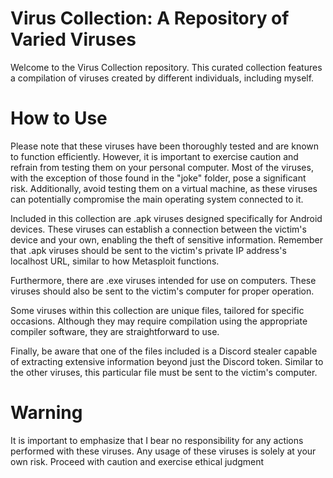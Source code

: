 # Virus Collection: A Repository of Varied Viruses

Welcome to the Virus Collection repository. This curated collection features a compilation of viruses created by different individuals, including myself.

# How to Use
 
Please note that these viruses have been thoroughly tested and are known to function efficiently. However, it is important to exercise caution and refrain from testing them on your personal computer. Most of the viruses, with the exception of those found in the "joke" folder, pose a significant risk. Additionally, avoid testing them on a virtual machine, as these viruses can potentially compromise the main operating system connected to it.

Included in this collection are .apk viruses designed specifically for Android devices. These viruses can establish a connection between the victim's device and your own, enabling the theft of sensitive information. Remember that .apk viruses should be sent to the victim's private IP address's localhost URL, similar to how Metasploit functions.

Furthermore, there are .exe viruses intended for use on computers. These viruses should also be sent to the victim's computer for proper operation.

Some viruses within this collection are unique files, tailored for specific occasions. Although they may require compilation using the appropriate compiler software, they are straightforward to use.

Finally, be aware that one of the files included is a Discord stealer capable of extracting extensive information beyond just the Discord token. Similar to the other viruses, this particular file must be sent to the victim's computer.

# Warning

It is important to emphasize that I bear no responsibility for any actions performed with these viruses. Any usage of these viruses is solely at your own risk. Proceed with caution and exercise ethical judgment
